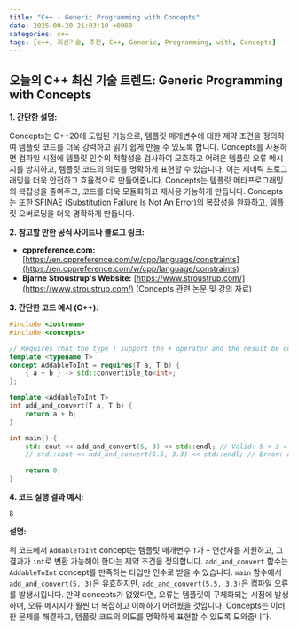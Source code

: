 ```yaml
---
title: "C++ - Generic Programming with Concepts"
date: 2025-09-20 21:03:10 +0900
categories: c++
tags: [c++, 최신기술, 추천, C++, Generic, Programming, with, Concepts]
---
```


## 오늘의 C++ 최신 기술 트렌드: **Generic Programming with Concepts**

**1. 간단한 설명:**

Concepts는 C++20에 도입된 기능으로, 템플릿 매개변수에 대한 제약 조건을 정의하여 템플릿 코드를 더욱 강력하고 읽기 쉽게 만들 수 있도록 합니다. Concepts를 사용하면 컴파일 시점에 템플릿 인수의 적합성을 검사하여 모호하고 어려운 템플릿 오류 메시지를 방지하고, 템플릿 코드의 의도를 명확하게 표현할 수 있습니다.  이는 제네릭 프로그래밍을 더욱 안전하고 효율적으로 만들어줍니다. Concepts는 템플릿 메타프로그래밍의 복잡성을 줄여주고, 코드를 더욱 모듈화하고 재사용 가능하게 만듭니다.  Concepts는 또한 SFINAE (Substitution Failure Is Not An Error)의 복잡성을 완화하고, 템플릿 오버로딩을 더욱 명확하게 만듭니다.

**2. 참고할 만한 공식 사이트나 블로그 링크:**

*   **cppreference.com:** [https://en.cppreference.com/w/cpp/language/constraints](https://en.cppreference.com/w/cpp/language/constraints)
*   **Bjarne Stroustrup's Website:** [https://www.stroustrup.com/](https://www.stroustrup.com/) (Concepts 관련 논문 및 강의 자료)

**3. 간단한 코드 예시 (C++):**

```cpp
#include <iostream>
#include <concepts>

// Requires that the type T support the + operator and the result be convertible to int.
template <typename T>
concept AddableToInt = requires(T a, T b) {
    { a + b } -> std::convertible_to<int>;
};

template <AddableToInt T>
int add_and_convert(T a, T b) {
    return a + b;
}

int main() {
    std::cout << add_and_convert(5, 3) << std::endl; // Valid: 5 + 3 = 8, convertible to int
    // std::cout << add_and_convert(5.5, 3.3) << std::endl; // Error: double + double = double, not convertible to int

    return 0;
}
```

**4. 코드 실행 결과 예시:**

```
8
```

**설명:**

위 코드에서 `AddableToInt` concept는 템플릿 매개변수 `T`가 `+` 연산자를 지원하고, 그 결과가 `int`로 변환 가능해야 한다는 제약 조건을 정의합니다.  `add_and_convert` 함수는 `AddableToInt` concept를 만족하는 타입만 인수로 받을 수 있습니다. `main` 함수에서 `add_and_convert(5, 3)`은 유효하지만, `add_and_convert(5.5, 3.3)`은 컴파일 오류를 발생시킵니다.  만약 concepts가 없었다면, 오류는 템플릿이 구체화되는 시점에 발생하며, 오류 메시지가 훨씬 더 복잡하고 이해하기 어려웠을 것입니다. Concepts는 이러한 문제를 해결하고, 템플릿 코드의 의도를 명확하게 표현할 수 있도록 도와줍니다.

